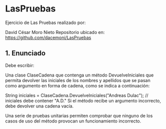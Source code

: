 # LasPruebas
Ejercicio de Las Pruebas realizado por:

David César Moro Nieto 
Repositorio ubicado en: https://github.com/dacemoni/LasPruebas

## 1. Enunciado
Debe escribir:

Una clase ClaseCadena que contenga un método DevuelveIniciales que permita devolver las iniciales de los nombres y apellidos que se pasan como argumento en forma de cadena, como se indica a continuación:

String iniciales = ClaseCadena.DevuelveIniciales("Andreas Dulac"); 
// iniciales debe contener "A.D." 
Si el método recibe un argumento incorrecto, debe devolver una cadena vacía.

Una serie de pruebas unitarias permiten comprobar que ninguno de los casos de uso del método provocan un funcionamiento incorrecto.

